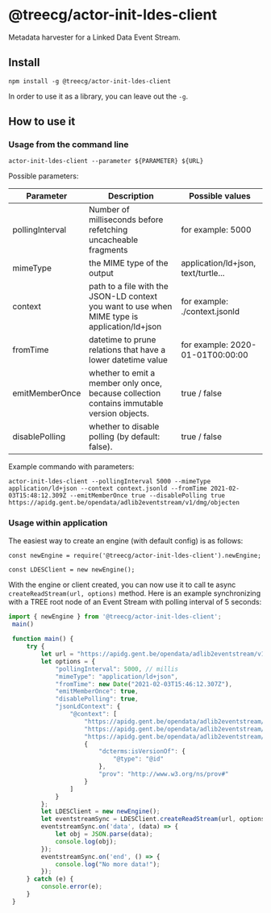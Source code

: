 # @treecg/actor-init-ldes-client
Metadata harvester for a Linked Data Event Stream.

## Install

```
npm install -g @treecg/actor-init-ldes-client
```

In order to use it as a library, you can leave out the `-g`.

## How to use it


### Usage from the command line

```
actor-init-ldes-client --parameter ${PARAMETER} ${URL}
```

Possible parameters:

| Parameter  | Description | Possible values |
| ------------- | ------------- | ------------- |
|  pollingInterval | Number of milliseconds before refetching uncacheable fragments  | for example: 5000 |
| mimeType  | the MIME type of the output  | application/ld+json, text/turtle... |
| context  | path to a file with the JSON-LD context you want to use when MIME type is application/ld+json  | for example: ./context.jsonld |
| fromTime  | datetime to prune relations that have a lower datetime value | for example: 2020-01-01T00:00:00 |
| emitMemberOnce  | whether to emit a member only once, because collection contains immutable version objects.  | true / false |
| disablePolling  | whether to disable polling (by default: false).  | true / false |

Example commando with parameters:
```
actor-init-ldes-client --pollingInterval 5000 --mimeType application/ld+json --context context.jsonld --fromTime 2021-02-03T15:48:12.309Z --emitMemberOnce true --disablePolling true https://apidg.gent.be/opendata/adlib2eventstream/v1/dmg/objecten
```


### Usage within application
The easiest way to create an engine (with default config) is as follows:
```
const newEngine = require('@treecg/actor-init-ldes-client').newEngine;

const LDESClient = new newEngine();
```

With the engine or client created, you can now use it to call te async ```createReadStream(url, options)``` method.
Here is an example synchronizing with a TREE root node of an Event Stream with polling interval of 5 seconds:

```javascript
import { newEngine } from '@treecg/actor-init-ldes-client';
 main()
 
 function main() {
     try {
         let url = "https://apidg.gent.be/opendata/adlib2eventstream/v1/dmg/objecten    ";
         let options = {
             "pollingInterval": 5000, // millis
             "mimeType": "application/ld+json",
             "fromTime": new Date("2021-02-03T15:46:12.307Z"),
             "emitMemberOnce": true,
             "disablePolling": true,
             "jsonLdContext": {
                 "@context": [
                     "https://apidg.gent.be/opendata/adlib2eventstream/v1/context/cultureel-erfgoed-object-ap.jsonld",
                     "https://apidg.gent.be/opendata/adlib2eventstream/v1/context/persoon-basis.jsonld",
                     "https://apidg.gent.be/opendata/adlib2eventstream/v1/context/cultureel-erfgoed-event-ap.jsonld",
                     {
                         "dcterms:isVersionOf": {
                             "@type": "@id"
                         },
                         "prov": "http://www.w3.org/ns/prov#"
                     }
                 ]
             }
         };
         let LDESClient = new newEngine();
         let eventstreamSync = LDESClient.createReadStream(url, options);
         eventstreamSync.on('data', (data) => {
             let obj = JSON.parse(data);
             console.log(obj);
         });
         eventstreamSync.on('end', () => {
             console.log("No more data!");
         });
     } catch (e) {
         console.error(e);
     }
 }
```
